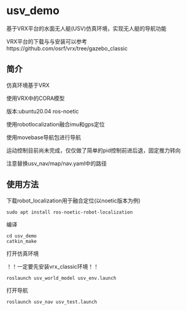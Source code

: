 # usv_demo
基于VRX平台的水面无人艇(USV)仿真环境，实现无人艇的导航功能

VRX平台的下载与与安装可以参考https://github.com/osrf/vrx/tree/gazebo_classic

## 简介
仿真环境基于VRX

使用VRX中的CORA模型

版本:ubuntu20.04 ros-noetic


使用robotlocalization融合imu和gps定位

使用movebase导航包进行导航

运动控制目前尚未完成，仅仅做了简单的pid控制前进后退，固定推力转向

注意替换usv_nav/map/nav.yaml中的路径

## 使用方法

下载robot_localization用于融合定位(以noetic版本为例)
```
sudo apt install ros-noetic-robot-localization
```

编译
```
cd usv_demo
catkin_make
```
打开仿真环境

！！一定要先安装vrx_classic环境！！
```
roslaunch usv_world_model usv_env.launch
```
打开导航
```
roslaunch usv_nav usv_test.launch
```
